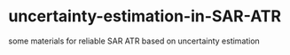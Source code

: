 # uncertainty-estimation-in-SAR-ATR
some materials for reliable SAR ATR based on uncertainty estimation
